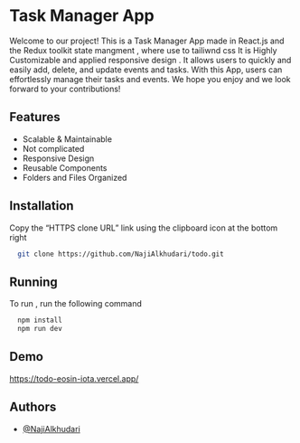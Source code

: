 # Task Manager App

Welcome to our project! This is a Task Manager App made in React.js and the Redux toolkit state mangment , where use to tailiwnd css It is Highly Customizable and applied responsive design . It allows users to quickly and easily add, delete, and update events and tasks. With this App, users can effortlessly manage their tasks and events. We hope you enjoy and we look forward to your contributions!

## Features

- Scalable & Maintainable
- Not complicated
- Responsive Design
- Reusable Components
- Folders and Files Organized


## Installation

Copy the “HTTPS clone URL” link using the clipboard icon at the bottom right 

```bash
  git clone https://github.com/NajiAlkhudari/todo.git
```

## Running 

To run , run the following command

```bash
  npm install 
  npm run dev 
```
    

## Demo

https://todo-eosin-iota.vercel.app/


## Authors

- [@NajiAlkhudari](https://github.com/NajiAlkhudari)


